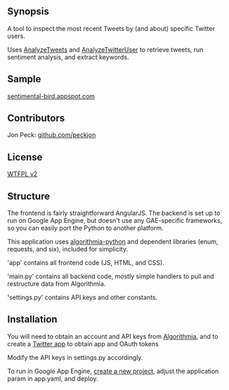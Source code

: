 ## Synopsis

A tool to inspect the most recent Tweets by (and about) specific Twitter users.

Uses [AnalyzeTweets](http://algorithmia.com/algorithms/nlp/AnalyzeTweets) and [AnalyzeTwitterUser](http://algorithmia.com/algorithms/diego/AnalyzeTwitterUser) to retrieve tweets, run sentiment analysis, and extract keywords.

## Sample

[sentimental-bird.appspot.com](http://sentimental-bird.appspot.com/)

## Contributors

Jon Peck: [github.com/peckjon](https://github.com/peckjon)

## License

[WTFPL v2](http://en.wikipedia.org/wiki/WTFPL)

## Structure

The frontend is fairly straightforward AngularJS.  The backend is set up to run on Google App Engine, but doesn't use any GAE-specific frameworks, so you can easily port the Python to another platform.

This application uses [algorithmia-python](https://github.com/algorithmiaio/algorithmia-python) and dependent libraries (enum, requests, and six), included for simplicity.

'app' contains all frontend code (JS, HTML, and CSS).

'main.py' contains all backend code, mostly simple handlers to pull and restructure data from Algorithmia.

'settings.py' contains API keys and other constants.

## Installation

You will need to obtain an account and API keys from [Algorithmia](http://developers.algorithmia.com/basics/customizing-api-keys/), and to create a [Twitter app](https://apps.twitter.com/) to obtain app and OAuth tokens
  
Modify the API keys in settings.py accordingly.

To run in Google App Engine, [create a new project](http://developers.google.com/ad-exchange/rtb/open-bidder/google-app-guide), adjust the application param in app.yaml, and deploy.